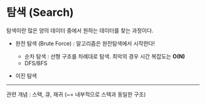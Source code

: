 # 탐색 (Search)
탐색이란 많은 양의 데이터 중에서 원하는 데이터를 찾는 과정이다.
+ 완전 탐색 (Brute Force) : 알고리즘은 완전탐색에서 시작한다!
    + 순차 탐색 : 선형 구조를 차례대로 탐색. 최악의 경우 시간 복잡도는 **O(N)**
    + DFS/BFS

+ 이진 탐색
---
관련 개념 : 스택, 큐, 재귀 (~= 내부적으로 스택과 동일한 구조)
